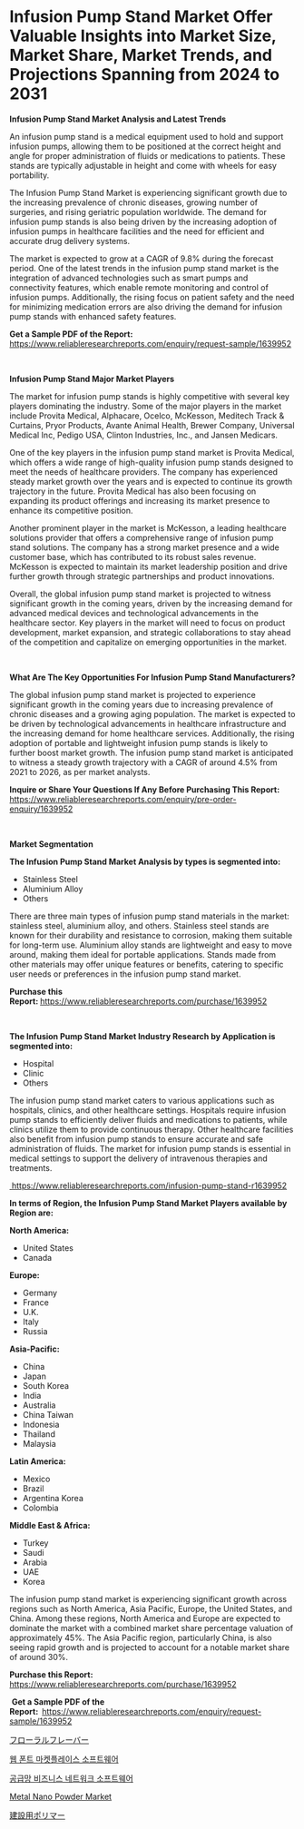 <p><h1>Infusion Pump Stand Market Offer Valuable Insights into Market Size, Market Share, Market Trends, and Projections Spanning from 2024 to 2031</h1></p><p><strong>Infusion Pump Stand Market Analysis and Latest Trends</strong></p>
<p><p>An infusion pump stand is a medical equipment used to hold and support infusion pumps, allowing them to be positioned at the correct height and angle for proper administration of fluids or medications to patients. These stands are typically adjustable in height and come with wheels for easy portability.</p><p>The Infusion Pump Stand Market is experiencing significant growth due to the increasing prevalence of chronic diseases, growing number of surgeries, and rising geriatric population worldwide. The demand for infusion pump stands is also being driven by the increasing adoption of infusion pumps in healthcare facilities and the need for efficient and accurate drug delivery systems.</p><p>The market is expected to grow at a CAGR of 9.8% during the forecast period. One of the latest trends in the infusion pump stand market is the integration of advanced technologies such as smart pumps and connectivity features, which enable remote monitoring and control of infusion pumps. Additionally, the rising focus on patient safety and the need for minimizing medication errors are also driving the demand for infusion pump stands with enhanced safety features.</p></p>
<p><strong>Get a Sample PDF of the Report:&nbsp;</strong> <a href="https://www.reliableresearchreports.com/enquiry/request-sample/1639952">https://www.reliableresearchreports.com/enquiry/request-sample/1639952</a></p>
<p>&nbsp;</p>
<p><strong>Infusion Pump Stand Major Market Players</strong></p>
<p><p>The market for infusion pump stands is highly competitive with several key players dominating the industry. Some of the major players in the market include Provita Medical, Alphacare, Ocelco, McKesson, Meditech Track & Curtains, Pryor Products, Avante Animal Health, Brewer Company, Universal Medical Inc, Pedigo USA, Clinton Industries, Inc., and Jansen Medicars.</p><p>One of the key players in the infusion pump stand market is Provita Medical, which offers a wide range of high-quality infusion pump stands designed to meet the needs of healthcare providers. The company has experienced steady market growth over the years and is expected to continue its growth trajectory in the future. Provita Medical has also been focusing on expanding its product offerings and increasing its market presence to enhance its competitive position.</p><p>Another prominent player in the market is McKesson, a leading healthcare solutions provider that offers a comprehensive range of infusion pump stand solutions. The company has a strong market presence and a wide customer base, which has contributed to its robust sales revenue. McKesson is expected to maintain its market leadership position and drive further growth through strategic partnerships and product innovations.</p><p>Overall, the global infusion pump stand market is projected to witness significant growth in the coming years, driven by the increasing demand for advanced medical devices and technological advancements in the healthcare sector. Key players in the market will need to focus on product development, market expansion, and strategic collaborations to stay ahead of the competition and capitalize on emerging opportunities in the market.</p></p>
<p>&nbsp;</p>
<p><strong>What Are The Key Opportunities For Infusion Pump Stand Manufacturers?</strong></p>
<p><p>The global infusion pump stand market is projected to experience significant growth in the coming years due to increasing prevalence of chronic diseases and a growing aging population. The market is expected to be driven by technological advancements in healthcare infrastructure and the increasing demand for home healthcare services. Additionally, the rising adoption of portable and lightweight infusion pump stands is likely to further boost market growth. The infusion pump stand market is anticipated to witness a steady growth trajectory with a CAGR of around 4.5% from 2021 to 2026, as per market analysts.</p></p>
<p><strong>Inquire or Share Your Questions If Any Before Purchasing This Report:</strong> <a href="https://www.reliableresearchreports.com/enquiry/pre-order-enquiry/1639952">https://www.reliableresearchreports.com/enquiry/pre-order-enquiry/1639952</a></p>
<p>&nbsp;</p>
<p><strong>Market Segmentation</strong></p>
<p><strong>The Infusion Pump Stand Market Analysis by types is segmented into:</strong></p>
<p><ul><li>Stainless Steel</li><li>Aluminium Alloy</li><li>Others</li></ul></p>
<p><p>There are three main types of infusion pump stand materials in the market: stainless steel, aluminium alloy, and others. Stainless steel stands are known for their durability and resistance to corrosion, making them suitable for long-term use. Aluminium alloy stands are lightweight and easy to move around, making them ideal for portable applications. Stands made from other materials may offer unique features or benefits, catering to specific user needs or preferences in the infusion pump stand market.</p></p>
<p><strong>Purchase this Report:&nbsp;</strong><a href="https://www.reliableresearchreports.com/purchase/1639952">https://www.reliableresearchreports.com/purchase/1639952</a></p>
<p>&nbsp;</p>
<p><strong>The Infusion Pump Stand Market Industry Research by Application is segmented into:</strong></p>
<p><ul><li>Hospital</li><li>Clinic</li><li>Others</li></ul></p>
<p><p>The infusion pump stand market caters to various applications such as hospitals, clinics, and other healthcare settings. Hospitals require infusion pump stands to efficiently deliver fluids and medications to patients, while clinics utilize them to provide continuous therapy. Other healthcare facilities also benefit from infusion pump stands to ensure accurate and safe administration of fluids. The market for infusion pump stands is essential in medical settings to support the delivery of intravenous therapies and treatments.</p></p>
<p><a href="https://www.reliableresearchreports.com/infusion-pump-stand-r1639952">&nbsp;https://www.reliableresearchreports.com/infusion-pump-stand-r1639952</a></p>
<p><strong>In terms of Region, the Infusion Pump Stand Market Players available by Region are:</strong></p>
<p>
    <p> <strong> North America: </strong>
        <ul>
            <li>United States</li>
            <li>Canada</li>
        </ul>
        </p> 
    <p> <strong> Europe: </strong>
        <ul>
            <li>Germany</li>
            <li>France</li>
            <li>U.K.</li>
            <li>Italy</li>
            <li>Russia</li>
        </ul>
        </p> 
    <p> <strong> Asia-Pacific: </strong>
        <ul>
            <li>China</li>
            <li>Japan</li>
            <li>South Korea</li>
            <li>India</li>
            <li>Australia</li>
            <li>China Taiwan</li>
            <li>Indonesia</li>
            <li>Thailand</li>
            <li>Malaysia</li>
        </ul>
        </p> 
    <p> <strong> Latin America: </strong>
        <ul>
            <li>Mexico</li>
            <li>Brazil</li>
            <li>Argentina Korea</li>
            <li>Colombia</li>
        </ul>
        </p> 
    <p> <strong> Middle East & Africa: </strong>
        <ul>
            <li>Turkey</li>
            <li>Saudi</li>
            <li>Arabia</li>
            <li>UAE</li>
            <li>Korea</li>
        </ul>
    </p>
    </p>
<p><p>The infusion pump stand market is experiencing significant growth across regions such as North America, Asia Pacific, Europe, the United States, and China. Among these regions, North America and Europe are expected to dominate the market with a combined market share percentage valuation of approximately 45%. The Asia Pacific region, particularly China, is also seeing rapid growth and is projected to account for a notable market share of around 30%.</p></p>
<p><strong>Purchase this Report: </strong><a href="https://www.reliableresearchreports.com/purchase/1639952">https://www.reliableresearchreports.com/purchase/1639952</a></p>
<p>&nbsp;<strong>Get a Sample PDF of the Report:&nbsp;&nbsp;</strong><a href="https://www.reliableresearchreports.com/enquiry/request-sample/1639952">https://www.reliableresearchreports.com/enquiry/request-sample/1639952</a></p>
<p><strong></strong></p>
<p><p><a href="https://medium.com/@ebbkautzer/%E8%8A%B1%E3%81%AE%E9%A2%A8%E5%91%B3%E5%B8%82%E5%A0%B4-%E5%B8%82%E5%A0%B4%E3%82%B7%E3%82%A7%E3%82%A2-%E5%B8%82%E5%A0%B4%E5%8B%95%E5%90%91-%E5%B0%86%E6%9D%A5%E3%81%AE%E6%88%90%E9%95%B7%E3%82%92%E6%8E%A2%E3%82%8B-72c11378efcd">フローラルフレーバー</a></p><p><a href="https://medium.com/@heatherelasquez5675/%EC%9B%B9-%ED%8F%B0%ED%8A%B8-%EB%A7%88%EC%BC%93%ED%94%8C%EB%A0%88%EC%9D%B4%EC%8A%A4-%EC%86%8C%ED%94%84%ED%8A%B8%EC%9B%A8%EC%96%B4-%EC%8B%9C%EC%9E%A5%EC%9D%80-%EC%8B%9C%EC%9E%A5-%EC%A0%90%EC%9C%A0%EC%9C%A8-%EC%8B%9C%EC%9E%A5-%EB%8F%99%ED%96%A5-%EB%B0%8F-%EC%8B%9C%EC%9E%A5-%EC%84%B1%EC%9E%A5%EC%97%90-%EB%8C%80%ED%95%9C-%EC%A0%95%EB%B3%B4%EB%A5%BC-%EC%A0%9C%EA%B3%B5%ED%95%A9%EB%8B%88%EB%8B%A4-33950b84439d">웹 폰트 마켓플레이스 소프트웨어</a></p><p><a href="https://medium.com/@jonatanjast1928/%EA%B3%B5%EA%B8%89%EB%A7%9D-%EB%B9%84%EC%A6%88%EB%8B%88%EC%8A%A4-%EB%84%A4%ED%8A%B8%EC%9B%8C%ED%81%AC-%EC%86%8C%ED%94%84%ED%8A%B8%EC%9B%A8%EC%96%B4-%EC%8B%9C%EC%9E%A5-2031%EB%85%84%EA%B9%8C%EC%A7%80%EC%9D%98-%EB%8F%99%ED%96%A5-%EC%98%88%EC%B8%A1-%EB%B0%8F-%EA%B2%BD%EC%9F%81-%EB%B6%84%EC%84%9D-70b608dd4f49">공급망 비즈니스 네트워크 소프트웨어</a></p><p><a href="https://issuu.com/reportprime-2/docs/metal-nano-powder-market-size-2030.pptx">Metal Nano Powder Market</a></p><p><a href="https://medium.com/@queenlitle19361/%E5%BB%BA%E8%A8%AD%E3%83%9D%E3%83%AA%E3%83%9E%E3%83%BC%E5%B8%82%E5%A0%B4%E5%88%86%E6%9E%90-%E3%81%9D%E3%81%AEcagr-%E5%B8%82%E5%A0%B4%E3%82%BB%E3%82%B0%E3%83%A1%E3%83%B3%E3%83%86%E3%83%BC%E3%82%B7%E3%83%A7%E3%83%B3-%E3%81%8A%E3%82%88%E3%81%B3%E3%82%B0%E3%83%AD%E3%83%BC%E3%83%90%E3%83%AB%E7%94%A3%E6%A5%AD%E6%A6%82%E8%A6%81-2bbbea29d66a">建設用ポリマー</a></p></p>